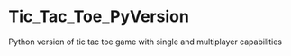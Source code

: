 # Tic_Tac_Toe_PyVersion
Python version of tic tac toe game with single and multiplayer capabilities

